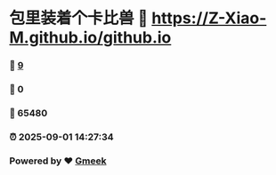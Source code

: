 # 包里装着个卡比兽 :link: https://Z-Xiao-M.github.io/github.io 
### :page_facing_up: [9](https://Z-Xiao-M.github.io/github.io/tag.html) 
### :speech_balloon: 0 
### :hibiscus: 65480 
### :alarm_clock: 2025-09-01 14:27:34 
### Powered by :heart: [Gmeek](https://github.com/Meekdai/Gmeek)
